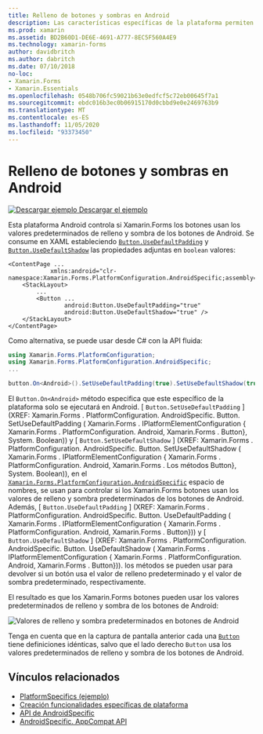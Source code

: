 ```yaml
---
title: Relleno de botones y sombras en Android
description: Las características específicas de la plataforma permiten consumir funcionalidad que solo está disponible en una plataforma específica, sin necesidad de implementar representadores o efectos personalizados. En este artículo se explica cómo consumir el específico de la plataforma Android que usa los valores predeterminados de relleno y sombra de los botones de Android.
ms.prod: xamarin
ms.assetid: BD2B60D1-DE6E-4691-A777-8EC5F560A4E9
ms.technology: xamarin-forms
author: davidbritch
ms.author: dabritch
ms.date: 07/10/2018
no-loc:
- Xamarin.Forms
- Xamarin.Essentials
ms.openlocfilehash: 0548b706fc59021b63e0edfcf5c72eb00645f7a1
ms.sourcegitcommit: ebdc016b3ec0b06915170d0cbbd9e0e2469763b9
ms.translationtype: MT
ms.contentlocale: es-ES
ms.lasthandoff: 11/05/2020
ms.locfileid: "93373450"
---
```

# <a name="button-padding-and-shadows-on-android"></a>Relleno de botones y sombras en Android

[![Descargar ejemplo](~/media/shared/download.png) Descargar el ejemplo](/samples/xamarin/xamarin-forms-samples/userinterface-platformspecifics)

Esta plataforma Android controla si Xamarin.Forms los botones usan los valores predeterminados de relleno y sombra de los botones de Android. Se consume en XAML estableciendo [`Button.UseDefaultPadding`](xref:Xamarin.Forms.PlatformConfiguration.AndroidSpecific.Button.UseDefaultPaddingProperty) y [`Button.UseDefaultShadow`](xref:Xamarin.Forms.PlatformConfiguration.AndroidSpecific.Button.UseDefaultShadowProperty) las propiedades adjuntas en `boolean` valores:

```xaml
<ContentPage ...
            xmlns:android="clr-namespace:Xamarin.Forms.PlatformConfiguration.AndroidSpecific;assembly=Xamarin.Forms.Core">
    <StackLayout>
        ...
        <Button ...
                android:Button.UseDefaultPadding="true"
                android:Button.UseDefaultShadow="true" />         
    </StackLayout>
</ContentPage>
```

Como alternativa, se puede usar desde C# con la API fluida:

```csharp
using Xamarin.Forms.PlatformConfiguration;
using Xamarin.Forms.PlatformConfiguration.AndroidSpecific;
...

button.On<Android>().SetUseDefaultPadding(true).SetUseDefaultShadow(true);
```

El `Button.On<Android>` método especifica que este específico de la plataforma solo se ejecutará en Android. [ `Button.SetUseDefaultPadding` ] (XREF: Xamarin.Forms . PlatformConfiguration. AndroidSpecific. Button. SetUseDefaultPadding ( Xamarin.Forms . IPlatformElementConfiguration { Xamarin.Forms . PlatformConfiguration. Android, Xamarin.Forms . Button}, System. Boolean)) y [ `Button.SetUseDefaultShadow` ] (XREF: Xamarin.Forms . PlatformConfiguration. AndroidSpecific. Button. SetUseDefaultShadow ( Xamarin.Forms . IPlatformElementConfiguration { Xamarin.Forms . PlatformConfiguration. Android, Xamarin.Forms . Los métodos Button}, System. Boolean)), en el [`Xamarin.Forms.PlatformConfiguration.AndroidSpecific`](xref:Xamarin.Forms.PlatformConfiguration.AndroidSpecific) espacio de nombres, se usan para controlar si los Xamarin.Forms botones usan los valores de relleno y sombra predeterminados de los botones de Android. Además, [ `Button.UseDefaultPadding` ] (XREF: Xamarin.Forms . PlatformConfiguration. AndroidSpecific. Button. UseDefaultPadding ( Xamarin.Forms . IPlatformElementConfiguration { Xamarin.Forms . PlatformConfiguration. Android, Xamarin.Forms . Button})) y [ `Button.UseDefaultShadow` ] (XREF: Xamarin.Forms . PlatformConfiguration. AndroidSpecific. Button. UseDefaultShadow ( Xamarin.Forms . IPlatformElementConfiguration { Xamarin.Forms . PlatformConfiguration. Android, Xamarin.Forms . Button})). los métodos se pueden usar para devolver si un botón usa el valor de relleno predeterminado y el valor de sombra predeterminado, respectivamente.

El resultado es que los Xamarin.Forms botones pueden usar los valores predeterminados de relleno y sombra de los botones de Android:

![Valores de relleno y sombra predeterminados en botones de Android](button-padding-shadow-images/button-padding-and-shadow.png)

Tenga en cuenta que en la captura de pantalla anterior cada una [`Button`](xref:Xamarin.Forms.Button) tiene definiciones idénticas, salvo que el lado derecho `Button` usa los valores predeterminados de relleno y sombra de los botones de Android.

## <a name="related-links"></a>Vínculos relacionados

- [PlatformSpecifics (ejemplo)](/samples/xamarin/xamarin-forms-samples/userinterface-platformspecifics)
- [Creación funcionalidades específicas de plataforma](~/xamarin-forms/platform/platform-specifics/index.md#creating-platform-specifics)
- [API de AndroidSpecific](xref:Xamarin.Forms.PlatformConfiguration.AndroidSpecific)
- [AndroidSpecific. AppCompat API](xref:Xamarin.Forms.PlatformConfiguration.AndroidSpecific.AppCompat)